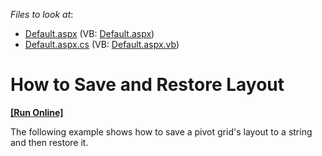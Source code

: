 <!-- default file list -->
*Files to look at*:

* [Default.aspx](./CS/ASPxPivotGrid_SaveAndRestoreLayout/Default.aspx) (VB: [Default.aspx](./VB/ASPxPivotGrid_SaveAndRestoreLayout/Default.aspx))
* [Default.aspx.cs](./CS/ASPxPivotGrid_SaveAndRestoreLayout/Default.aspx.cs) (VB: [Default.aspx.vb](./VB/ASPxPivotGrid_SaveAndRestoreLayout/Default.aspx.vb))
<!-- default file list end -->
# How to Save and Restore Layout
<!-- run online -->
**[[Run Online]](https://codecentral.devexpress.com/e1879/)**
<!-- run online end -->


<p>The following example shows how to save a pivot grid's layout to a string and then restore it.</p>

<br/>


